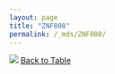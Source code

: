 ```yaml
---
layout: page
title: "ZNF808"
permalink: /_mds/ZNF808/
---
```


![](../../alns_9.28.22/aln_5HSAA123977_0.999.png?raw=true
)
[Back to Table](../../display)
